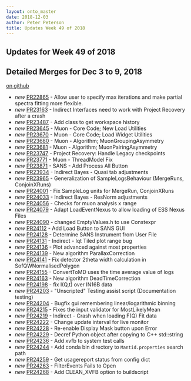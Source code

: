 ```yaml
---
layout: onto_master
date: 2018-12-03
author: Peter Peterson
title: Updates Week 49 of 2018
---
```

Updates for Week 49 of 2018
---------------------------

Detailed Merges for Dec 3 to 9, 2018
------------------------------------
[on github](https://github.com/mantidproject/mantid/pulls?q=is%3Apr+merged%3A2018-12-04..2018-12-09)

* *new* [PR22865](https://github.com/mantidproject/mantid/pull/22865) - Allow user to specify max iterations and make partial spectra fitting more flexible.
* *new* [PR23163](https://github.com/mantidproject/mantid/pull/23163) - Indirect Interfaces need to work with Project Recovery after a crash
* *new* [PR23487](https://github.com/mantidproject/mantid/pull/23487) - Add class to get workspace history
* *new* [PR23645](https://github.com/mantidproject/mantid/pull/23645) - Muon - Core Code; New Load Utilities
* *new* [PR23670](https://github.com/mantidproject/mantid/pull/23670) - Muon - Core Code; Load Widget Utilities
* *new* [PR23680](https://github.com/mantidproject/mantid/pull/23680) - Muon - Algorithm; MuonGroupingAsymmetry
* *new* [PR23681](https://github.com/mantidproject/mantid/pull/23681) - Muon - Algorithm; MuonPairingAsymmetry
* *new* [PR23747](https://github.com/mantidproject/mantid/pull/23747) - Project Recovery: Handle Legacy checkpoints
* *new* [PR23771](https://github.com/mantidproject/mantid/pull/23771) - Muon -  ThreadModel Fix
* *new* [PR23871](https://github.com/mantidproject/mantid/pull/23871) - SANS - Add Process All Button
* *new* [PR23934](https://github.com/mantidproject/mantid/pull/23934) - Indirect Bayes - Quasi tab adjustments
* *new* [PR23965](https://github.com/mantidproject/mantid/pull/23965) - Generalization of SampleLogsBehaviour (MergeRuns, ConjoinXRuns)
* *new* [PR24001](https://github.com/mantidproject/mantid/pull/24001) - Fix SampleLog units for MergeRun, ConjoinXRuns
* *new* [PR24033](https://github.com/mantidproject/mantid/pull/24033) - Indirect Bayes - ResNorm adjustments
* *new* [PR24056](https://github.com/mantidproject/mantid/pull/24056) - Checks for muon analysis x range
* *new* [PR24079](https://github.com/mantidproject/mantid/pull/24079) - Adapt LoadEventNexus to allow loading of ESS Nexus Files
* *new* [PR24090](https://github.com/mantidproject/mantid/pull/24090) - changed EmptyValues.h to use Constexpr
* *new* [PR24112](https://github.com/mantidproject/mantid/pull/24112) - Add Load Button to SANS GUI
* *new* [PR24128](https://github.com/mantidproject/mantid/pull/24128) - Determine SANS Instrument from User File
* *new* [PR24131](https://github.com/mantidproject/mantid/pull/24131) - Indirect - Iqt Tiled plot range bug
* *new* [PR24136](https://github.com/mantidproject/mantid/pull/24136) - Plot advanced against most properties
* *new* [PR24139](https://github.com/mantidproject/mantid/pull/24139) - New algorithm ParallaxCorrection
* *new* [PR24141](https://github.com/mantidproject/mantid/pull/24141) - Fix detector 2theta width calculation in SofQWNormalisedPolygon
* *new* [PR24155](https://github.com/mantidproject/mantid/pull/24155) - ConvertToMD uses the time average value of logs
* *new* [PR24163](https://github.com/mantidproject/mantid/pull/24163) - New algorithm DeadTimeCorrection
* *new* [PR24198](https://github.com/mantidproject/mantid/pull/24198) - fix I(Q,t) over IN16B data
* *new* [PR24203](https://github.com/mantidproject/mantid/pull/24203) - "Unscripted" Testing assist script (Documentation testing)
* *new* [PR24204](https://github.com/mantidproject/mantid/pull/24204) - Bugfix gui remembering linear/logarithmic binning
* *new* [PR24215](https://github.com/mantidproject/mantid/pull/24215) - Fixes the input validator for MostLikelyMean
* *new* [PR24219](https://github.com/mantidproject/mantid/pull/24219) - Indirect - Crash when loading F(Q) Fit data
* *new* [PR24222](https://github.com/mantidproject/mantid/pull/24222) - Change update interval for live monitor
* *new* [PR24228](https://github.com/mantidproject/mantid/pull/24228) - Re-enable Display Mask button upon Error
* *new* [PR24229](https://github.com/mantidproject/mantid/pull/24229) - Decref Python object after copying to C++ std::string
* *new* [PR24236](https://github.com/mantidproject/mantid/pull/24236) - Add xvfb to system test calls
* *new* [PR24244](https://github.com/mantidproject/mantid/pull/24244) - Add conda bin directory to `Mantid.properties` search path
* *new* [PR24259](https://github.com/mantidproject/mantid/pull/24259) - Get usagereport status from config dict
* *new* [PR24263](https://github.com/mantidproject/mantid/pull/24263) - FilterEvents Fails to Open
* *new* [PR24268](https://github.com/mantidproject/mantid/pull/24268) - Add CLEAN_XVFB option to buildscript
